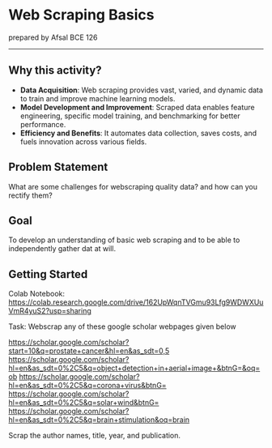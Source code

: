 # Web Scraping Basics
prepared by Afsal BCE 126
___
## Why this activity?
- **Data Acquisition**: Web scraping provides vast, varied, and dynamic data to train and improve machine learning models.
- **Model Development and Improvement**: Scraped data enables feature engineering, specific model training, and benchmarking for better performance.
- **Efficiency and Benefits**: It automates data collection, saves costs, and fuels innovation across various fields.
## Problem Statement
What are some challenges for webscraping quality data? and how can you rectify them?

## Goal
To develop an understanding of basic web scraping and to be able to independently gather dat at will.

## Getting Started
Colab Notebook:
https://colab.research.google.com/drive/162UpWqnTVGmu93Lfg9WDWXUuVmR4yuS2?usp=sharing

Task:
Webscrap any of these google scholar webpages given below 

https://scholar.google.com/scholar?start=10&q=prostate+cancer&hl=en&as_sdt=0,5
https://scholar.google.com/scholar?hl=en&as_sdt=0%2C5&q=object+detection+in+aerial+image+&btnG=&oq=ob
https://scholar.google.com/scholar?hl=en&as_sdt=0%2C5&q=corona+virus&btnG=
https://scholar.google.com/scholar?hl=en&as_sdt=0%2C5&q=solar+wind&btnG=
https://scholar.google.com/scholar?hl=en&as_sdt=0%2C5&q=brain+stimulation&oq=brain

Scrap the author names, title, year, and publication.

